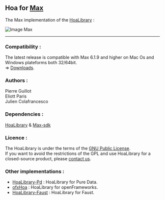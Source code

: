 ## Hoa for <a title="Max" href="http://cycling74.com/products/max/" target="_blank">Max </a>

The Max implementation of the <a title="HoaLibrary" href="https://github.com/CICM/HoaLibrary-Light">HoaLibrary</a> :

![Image Max](https://raw.github.com/CICM/HoaLibrary-Max/master/misc/HoaLibrary-v2.2-beta.png "Max Patch")

* * *

### Compatibility :

The latest release is compatible with Max 6.1.9 and higher on Mac Os and Windows plateforms both 32/64bit. </br>
=> <a title="Download Hoa for Max" href="http://www.mshparisnord.fr/hoalibrary/en/downloads/max/">Downloads</a>.

### Authors :

Pierre Guillot  
Eliott Paris  
Julien Colafrancesco

### Dependencies : 
<a title="HoaLibrary" href="https://github.com/CICM/HoaLibrary-Light">HoaLibrary</a> & <a title="MaxSDK" href="https://github.com/Cycling74/max-sdk">Max-sdk</a>

### Licence : 
The HoaLibrary is under the terms of the <a title="GNU" href="http://www.gnu.org/copyleft/gpl.html">GNU Public License</a>. </br>
If you want to avoid the restrictions of the GPL and use HoaLibrary for a closed-source product, please <a title="contact the CICM" href="http://cicm.mshparisnord.org/">contact us</a>.

### Other implementations :
* [HoaLibrary-Pd](https://github.com/CICM/HoaLibrary-PD "HoaLibrary-Pd") : HoaLibrary for Pure Data.
* [ofxHoa](https://github.com/CICM/ofxHoa "ofxHoa") : HoaLibrary for openFrameworks.
* [HoaLibrary-Faust](https://github.com/CICM/HoaLibrary-Faust "HoaLibrary-Faust") : HoaLibrary for Faust.
